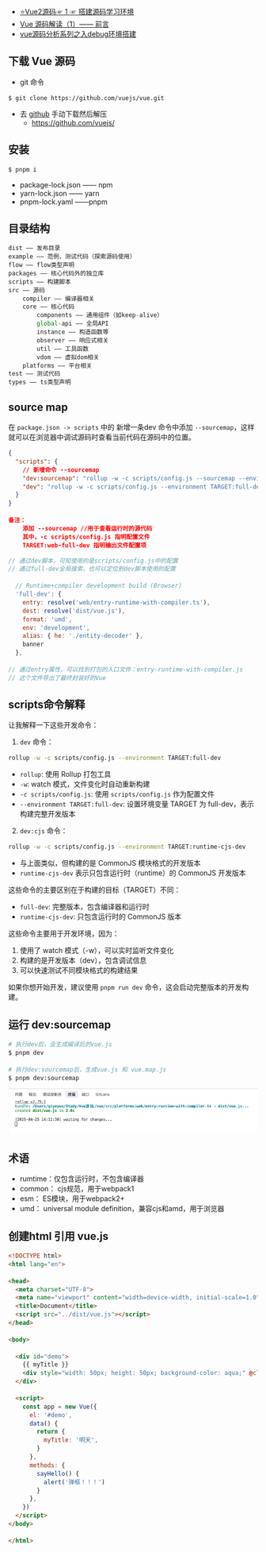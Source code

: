 * [⭐️Vue2源码☞ 1 ☞ 搭建源码学习环境](https://juejin.cn/post/7099111383727341605)
* [Vue 源码解读（1）—— 前言](https://juejin.cn/post/6949370458793836580#heading-6)
* [vue源码分析系列之入debug环境搭建](https://segmentfault.com/a/1190000018038749)



## 下载 Vue 源码

- git 命令

```shell
$ git clone https://github.com/vuejs/vue.git
```

- 去 [github](https://link.juejin.cn/?target=https%3A%2F%2Fgithub.com%2Fvuejs%2Fvue%2Ftree%2Fdev) 手动下载然后解压
    - https://github.com/vuejs/



## 安装

```sh
$ pnpm i
```

* package-lock.json —— npm
* yarn-lock.json —— yarn
* pnpm-lock.yaml ——pnpm



## 目录结构

```js
dist —— 发布目录
example —— 范例，测试代码（探索源码使用）
flow —— flow类型声明
packages —— 核心代码外的独立库
scripts —— 构建脚本
src —— 源码
    compiler —— 编译器相关
    core —— 核心代码
        components —— 通用组件（如keep-alive）
        global-api —— 全局API
        instance —— 构造函数等
        observer —— 响应式相关
        util —— 工具函数
        vdom —— 虚拟dom相关
    platforms —— 平台相关
test —— 测试代码
types —— ts类型声明
```



## source map

在 `package.json -> scripts` 中的 新增一条dev 命令中添加 `--sourcemap`，这样就可以在浏览器中调试源码时查看当前代码在源码中的位置。

```json
{
  "scripts": {
    // 新增命令 --sourcemap
    "dev:sourcemap": "rollup -w -c scripts/config.js --sourcemap --environment TARGET:full-dev",
    "dev": "rollup -w -c scripts/config.js --environment TARGET:full-dev",
  }
}

备注：
    添加 --sourcemap //用于查看运行时的源代码
    其中，-c scripts/config.js 指明配置文件
    TARGET:web-full-dev 指明输出文件配置项
```



```js
// 通过dev脚本，可知使用的是scripts/config.js中的配置
// 通过full-dev全局搜索，也可以定位到dev脚本使用的配置

  // Runtime+compiler development build (Browser)
  'full-dev': {
    entry: resolve('web/entry-runtime-with-compiler.ts'),
    dest: resolve('dist/vue.js'),
    format: 'umd',
    env: 'development',
    alias: { he: './entity-decoder' },
    banner
  },

// 通过entry属性，可以找到打包的入口文件：entry-runtime-with-compiler.js
// 这个文件导出了最终封装好的Vue
```



## scripts命令解释

让我解释一下这些开发命令：

1. `dev` 命令：
```bash
rollup -w -c scripts/config.js --environment TARGET:full-dev
```
- `rollup`: 使用 Rollup 打包工具
- `-w`: watch 模式，文件变化时自动重新构建
- `-c scripts/config.js`: 使用 `scripts/config.js` 作为配置文件
- `--environment TARGET:full-dev`: 设置环境变量 TARGET 为 full-dev，表示构建完整开发版本

2. `dev:cjs` 命令：
```bash
rollup -w -c scripts/config.js --environment TARGET:runtime-cjs-dev
```
- 与上面类似，但构建的是 CommonJS 模块格式的开发版本
- `runtime-cjs-dev` 表示只包含运行时（runtime）的 CommonJS 开发版本

这些命令的主要区别在于构建的目标（TARGET）不同：
- `full-dev`: 完整版本，包含编译器和运行时
- `runtime-cjs-dev`: 只包含运行时的 CommonJS 版本

这些命令主要用于开发环境，因为：
1. 使用了 watch 模式（-w），可以实时监听文件变化
2. 构建的是开发版本（dev），包含调试信息
3. 可以快速测试不同模块格式的构建结果

如果你想开始开发，建议使用 `pnpm run dev` 命令，这会启动完整版本的开发构建。



## 运行 dev:sourcemap

```sh
# 执行dev后，会生成编译后的vue.js
$ pnpm dev

# 执行dev:sourcemap后，生成vue.js 和 vue.map.js
$ pnpm dev:sourcemap
```

![](images/001.png)



## 术语

* rumtime：仅包含运行时，不包含编译器 
* common： cjs规范，用于webpack1 
* esm： ES模块，用于webpack2+ 
* umd： universal module definition，兼容cjs和amd，用于浏览器



## 创建html 引用 vue.js

```html
<!DOCTYPE html>
<html lang="en">

<head>
  <meta charset="UTF-8">
  <meta name="viewport" content="width=device-width, initial-scale=1.0">
  <title>Document</title>
  <script src="../dist/vue.js"></script>
</head>

<body>

  <div id="demo">
    {{ myTitle }}
    <div style="width: 50px; height: 50px; background-color: aqua;" @click="sayHello">点击</div>
  </div>

  <script>
    const app = new Vue({
      el: '#demo',
      data() {
        return {
          myTitle: '明天',
        }
      },
      methods: {
        sayHello() {
          alert('弹框！！！')
        }
      },
    })
  </script>
</body>

</html>
```




